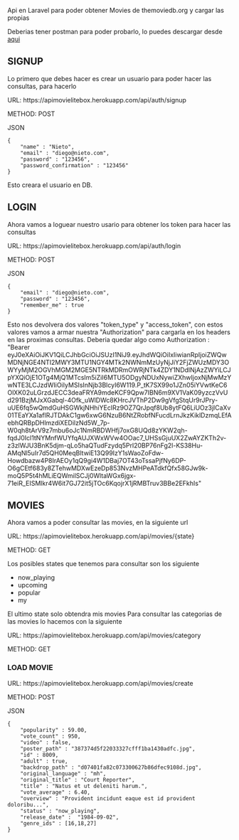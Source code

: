 <p>Api en Laravel para poder obtener Movies de themoviedb.org y cargar las propias</p>
<p>Deberias tener postman para poder probarlo, lo puedes descargar desde <a href="https://www.postman.com/" target="_blank">aqui</a></p>

## SIGNUP

Lo primero que debes hacer es crear un usuario para poder hacer las consultas, para hacerlo 

<p>URL: https://apimovielitebox.herokuapp.com/api/auth/signup</p>
<p>METHOD: POST</p>
<p>JSON</p>

	{
		"name" : "Nieto",
		"email" : "diego@nieto.com",
		"password" : "123456",
		"password_confirmation" : "123456"
	}

Esto creara el usuario en DB.

## LOGIN

Ahora vamos a loguear nuestro usario para obtener los token para hacer las consultas

<p>URL: https://apimovielitebox.herokuapp.com/api/auth/login</p>
<p>METHOD: POST</p>
<p>JSON</p>

	{
		"email" : "diego@nieto.com",
		"password" : "123456",
		"remember_me" : true
	}

Esto nos devolvera dos valores "token_type" y "access_token", con estos valores vamos a armar nuestra "Authorization" para cargarla en los headers en las proximas consultas.
Deberia quedar algo como 
Authorization : "Bearer eyJ0eXAiOiJKV1QiLCJhbGciOiJSUzI1NiJ9.eyJhdWQiOiIxIiwianRpIjoiZWQwMDNjNGE4NTI2MWY3MTU1NGY4MTk2NWNmMzUyNjJiY2FjZWUzMDY3OWYyMjM2OGVhMGM2MGE5NTRkMDRmOWRjNTk4ZDY1NDdlNjAzZWYiLCJpYXQiOjE1OTg4MjQ1MTcsIm5iZiI6MTU5ODgyNDUxNywiZXhwIjoxNjMwMzYwNTE3LCJzdWIiOiIyMSIsInNjb3BlcyI6W119.P_tK7SX99o1JZn05iYVwtKeC6OlXK02uLGrzdJECC3deaFRYA9mdeKCF9Qpw7IBN6m9XV1VaK09yzczVvUd291BzjMJxXGabql-4Ofk_uWlDWc8KHrcJVThP2Dw9gVfgStqUr9rJPry-uUE6fq5wQmdGuHSGWkjNHhiYEcIRz9OZ7QrJpqf8Ub8ytFQ6LiUOz3jlCaXv01TEaYXa1afIRJTDAkC1gw6xwG6NzuB6NtZRobfNFucdLrnJkzKiklDzmqLEfAebhQRBpDHlmzdiXEDilzNd5W_7p-W0qh8tArV9z7mbu6oJc1NmRBDWHfj7oxG8UQd8zYKW2qh-fqdJ0Icl1tNYMnfWUYfqAUJXWxWVw4OOac7_UHSsGjuUX2ZwAYZKTh2v-z3zlWJU3BnK5djm-qLo5haQTudFzydq5Prl20BP76nFg2l-KS38Hu-AMqNl5uIr7d5QH0MeqBltwiE13Q99IzY1sWaoZoFdw-Howdbazw4P8IrAEOy1qQ9gi4W1DBaj7OT43oTssaPjfNy6DP-O6gCEtf683y8ZTehwMDXwEzeDp853NvzMHPeATdkfQfx58GJw9k-moQ5P5t4hMLiEQWmilSCJj0WltaWGx6jgx-71eiR_EISMlkr4W6it7GJ72it5jTOc6KqojrX1jRMBTruv3BBe2EFkhIs"

## MOVIES

Ahora vamos a poder consultar las movies, en la siguiente url

<p>URL: https://apimovielitebox.herokuapp.com/api/movies/{state}</p>
<p>METHOD: GET</p>

Los posibles states que tenemos para consultar son los siguiente

- now_playing
- upcoming
- popular
- my 

El ultimo state solo obtendra mis movies
Para consultar las categorias de las movies lo hacemos con la siguiente 

<p>URL: https://apimovielitebox.herokuapp.com/api/movies/category</p>
<p>METHOD: GET</p>

### LOAD MOVIE

<p>URL: https://apimovielitebox.herokuapp.com/api/movies/create</p>
<p>METHOD: POST</p>
<p>JSON</p>

    {
		"popularity" : 59.00,
		"vote_count" : 950,
		"video" : false,
		"poster_path" : "387374d5f22033327cfff1ba1430adfc.jpg",
		"id" : 8009,
		"adult" : true,
		"backdrop_path" : "d07401fa82c073300627b86dfec9108d.jpg",
		"original_language" : "mh",
		"original_title" : "Court Reporter",
		"title" : "Natus et ut deleniti harum.",
		"vote_average" : 6.40,
		"overview" : "Provident incidunt eaque est id provident doloribu...",
		"status" : "now_playing",
		"release_date" :  "1984-09-02",
		"genre_ids" : [16,18,27]
    }
